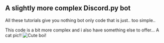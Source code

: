 ## A slightly more complex Discord.py bot

All these tutorials give you nothing bot only code that is just.. too simple..

This code is a bit more complex and i also have something else to offer...
A cat pic!!
![Cute boi!](https://c.files.bbci.co.uk/12A9B/production/_111434467_gettyimages-1143489763.jpg)

